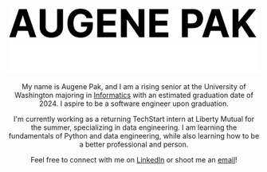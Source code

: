 <div align="center">

<img src="img/lightmode.svg#gh-light-mode-only">

<img src="img/darkmode.svg#gh-dark-mode-only">

My name is Augene Pak, and I am a rising senior at the University of Washington majoring in [Informatics](https://ischool.uw.edu/programs/informatics) with an estimated graduation date of 2024. I aspire to be a software engineer upon graduation.

I'm currently working as a returning TechStart intern at Liberty Mutual for the summer, specializing in data engineering. I am learning the fundamentals of Python and data engineering, while also learning how to be a better professional and person.

Feel free to connect with me on [LinkedIn](https://www.linkedin.com/in/augenepak/) or shoot me an [email](mailto:augene.pak@gmail.com)!

</div>